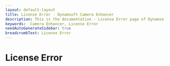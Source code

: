 ```yaml
---
layout: default-layout
title: License Error - Dynamsoft Camera Enhancer
description: This is the documentation - License Error page of Dynamsoft Camera Enhancer.
keywords:  Camera Enhancer, License Error
needAutoGenerateSidebar: true
breadcrumbText: License Error
---
```


# License Error